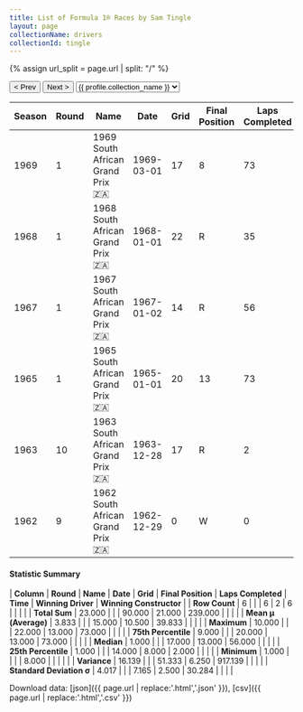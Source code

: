 ```yaml
---
title: List of Formula 1® Races by Sam Tingle
layout: page
collectionName: drivers
collectionId: tingle
---
```


{% assign url_split = page.url | split: "/" %}
<div id="collection-navigation">
<button onclick="selector.options[selector.selectedIndex-1].value && (window.location = selector.options[selector.selectedIndex-1].value);">&lt; Prev</button>
<button onclick="selector.options[selector.selectedIndex+1].value && (window.location = selector.options[selector.selectedIndex+1].value);">Next &gt;</button>
<select id="selector" onchange="this.options[this.selectedIndex].value && (window.location = this.options[this.selectedIndex].value);">
  {% for collectionId in site.data[page.collectionName].refs %}
    {% if collectionId == page.collectionId %}
      {% assign selected = "selected" %}
    {% else %}
      {% assign selected = "" %}
    {% endif %}
    {% assign profile = site.data[page.collectionName][collectionId].profile %}
    <option value="/f1/{{ page.collectionName }}/{{ collectionId }}/{{ url_split[4] }}" {{ selected }}>{{ profile.collection_name }}</option>
  {% endfor %}
</select>
</div>

| Season | Round | Name | Date | Grid | Final Position | Laps Completed | Time | Winning Driver | Winning Constructor |
|--|--|--|--|--|--|--|--|--|--|
| 1969 | 1 | 1969 South African Grand Prix 🇿🇦 | 1969-03-01 | 17 | 8 | 73 |   | Jackie Stewart 🇬🇧 | Matra-Ford 🇫🇷 |
| 1968 | 1 | 1968 South African Grand Prix 🇿🇦 | 1968-01-01 | 22 | R | 35 |   | Jim Clark 🇬🇧 | Lotus-Ford 🇬🇧 |
| 1967 | 1 | 1967 South African Grand Prix 🇿🇦 | 1967-01-02 | 14 | R | 56 |   | Pedro Rodríguez 🇲🇽 | Cooper-Maserati 🇬🇧 |
| 1965 | 1 | 1965 South African Grand Prix 🇿🇦 | 1965-01-01 | 20 | 13 | 73 |   | Jim Clark 🇬🇧 | Lotus-Climax 🇬🇧 |
| 1963 | 10 | 1963 South African Grand Prix 🇿🇦 | 1963-12-28 | 17 | R | 2 |   | Jim Clark 🇬🇧 | Lotus-Climax 🇬🇧 |
| 1962 | 9 | 1962 South African Grand Prix 🇿🇦 | 1962-12-29 | 0 | W | 0 |   | Graham Hill 🇬🇧 | BRM 🇬🇧 |

#### Statistic Summary

| **Column** | **Round** | **Name** | **Date** | **Grid** | **Final Position** | **Laps Completed** | **Time** | **Winning Driver** | **Winning Constructor** |
| **Row Count** | 6 |  |  | 6 | 2 | 6 |  |  |  |
| **Total Sum** | 23.000 |  |  | 90.000 | 21.000 | 239.000 |  |  |  |
| **Mean μ (Average)** | 3.833 |  |  | 15.000 | 10.500 | 39.833 |  |  |  |
| **Maximum** | 10.000 |  |  | 22.000 | 13.000 | 73.000 |  |  |  |
| **75th Percentile** | 9.000 |  |  | 20.000 | 13.000 | 73.000 |  |  |  |
| **Median** | 1.000 |  |  | 17.000 | 13.000 | 56.000 |  |  |  |
| **25th Percentile** | 1.000 |  |  | 14.000 | 8.000 | 2.000 |  |  |  |
| **Minimum** | 1.000 |  |  |  | 8.000 |  |  |  |  |
| **Variance** | 16.139 |  |  | 51.333 | 6.250 | 917.139 |  |  |  |
| **Standard Deviation σ** | 4.017 |  |  | 7.165 | 2.500 | 30.284 |  |  |  |

Download data: [json]({{ page.url | replace:'.html','.json' }}), [csv]({{ page.url | replace:'.html','.csv' }})
